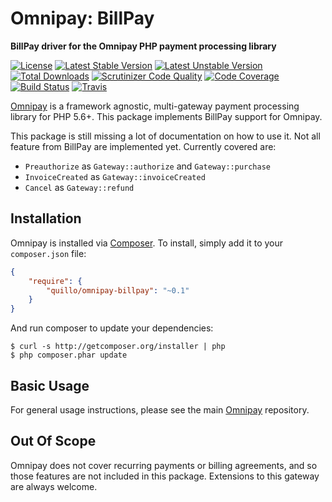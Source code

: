 # Omnipay: BillPay

**BillPay driver for the Omnipay PHP payment processing library**

[![License](https://poser.pugx.org/quillo/omnipay-billpay/license)](https://packagist.org/packages/quillo/omnipay-billpay)
[![Latest Stable Version](https://poser.pugx.org/quillo/omnipay-billpay/v/stable)](https://packagist.org/packages/quillo/omnipay-billpay)
[![Latest Unstable Version](https://poser.pugx.org/quillo/omnipay-billpay/v/unstable)](https://packagist.org/packages/quillo/omnipay-billpay)
[![Total Downloads](https://poser.pugx.org/quillo/omnipay-billpay/downloads)](https://packagist.org/packages/quillo/omnipay-billpay)
[![Scrutinizer Code Quality](https://scrutinizer-ci.com/g/Quillo/omnipay-billpay/badges/quality-score.png?b=master)](https://scrutinizer-ci.com/g/Quillo/omnipay-billpay/?branch=master)
[![Code Coverage](https://scrutinizer-ci.com/g/Quillo/omnipay-billpay/badges/coverage.png?b=master)](https://scrutinizer-ci.com/g/Quillo/omnipay-billpay/?branch=master)
[![Build Status](https://scrutinizer-ci.com/g/Quillo/omnipay-billpay/badges/build.png?b=master)](https://scrutinizer-ci.com/g/Quillo/omnipay-billpay/build-status/master)
[![Travis](https://img.shields.io/travis/Quillo/omnipay-billpay.svg?style=flat)](https://travis-ci.org/Quillo/omnipay-billpay)

[Omnipay](https://github.com/thephpleague/omnipay) is a framework agnostic, multi-gateway payment
processing library for PHP 5.6+. This package implements BillPay support for Omnipay.


This package is still missing a lot of documentation on how to use it.
Not all feature from BillPay are implemented yet. Currently covered are:

- `Preauthorize` as `Gateway::authorize` and `Gateway::purchase`
- `InvoiceCreated` as `Gateway::invoiceCreated`
- `Cancel` as `Gateway::refund`

## Installation

Omnipay is installed via [Composer](http://getcomposer.org/). To install, simply add it
to your `composer.json` file:

```json
{
    "require": {
        "quillo/omnipay-billpay": "~0.1"
    }
}
```

And run composer to update your dependencies:

    $ curl -s http://getcomposer.org/installer | php
    $ php composer.phar update

## Basic Usage

For general usage instructions, please see the main [Omnipay](https://github.com/thephpleague/omnipay)
repository.

## Out Of Scope

Omnipay does not cover recurring payments or billing agreements, and so those features are not included in this package. Extensions to this gateway are always welcome. 

